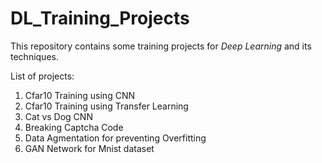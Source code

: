 # DL_Training_Projects
This repository contains some training projects for *Deep Learning* and its techniques.

List of projects:
1. Cfar10 Training using CNN
2. Cfar10 Training using Transfer Learning
3. Cat vs Dog CNN
4. Breaking Captcha Code
5. Data Agmentation for preventing Overfitting
6. GAN Network for Mnist dataset
